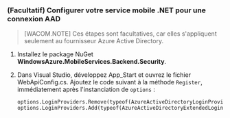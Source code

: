 ### (Facultatif) Configurer votre service mobile .NET pour une connexion AAD

> [WACOM.NOTE] Ces étapes sont facultatives, car elles s'appliquent seulement au fournisseur Azure Active Directory.

1.  Installez le package NuGet **WindowsAzure.MobileServices.Backend.Security**.

2.  Dans Visual Studio, développez App\_Start et ouvrez le fichier WebApiConfig.cs. Ajoutez le code suivant à la méthode `Register`, immédiatement après l'instanciation de `options` :

        options.LoginProviders.Remove(typeof(AzureActiveDirectoryLoginProvider));
        options.LoginProviders.Add(typeof(AzureActiveDirectoryExtendedLoginProvider));


